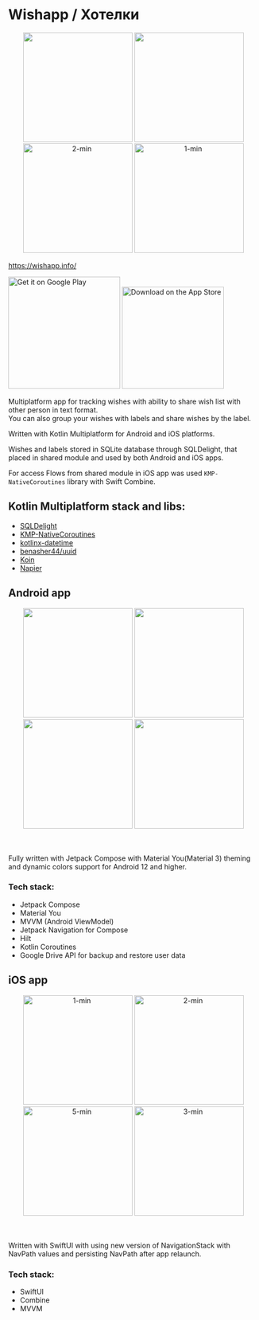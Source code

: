 # Wishapp / Хотелки

<p align="center">
 <img src="https://github.com/VitaliyBelyaev/WishApp/assets/21678329/1d0f1911-7c37-4af5-8232-bcffd79028d2" width="220"/>
 <img src="https://github.com/VitaliyBelyaev/WishApp/assets/21678329/31f3dfe5-5641-417a-9c5e-e2a9b6ed7d13" width="220"/>
 <img width="220" alt="2-min" src="https://github.com/VitaliyBelyaev/WishApp/assets/21678329/5aad8585-b8a3-4aaf-bada-21ebf2b00ecc">
 <img width="220" alt="1-min" src="https://github.com/VitaliyBelyaev/WishApp/assets/21678329/e7c0ab9f-ae06-4838-b1a8-6f570041a19b">
</p>

https://wishapp.info/<br/>

<a href='https://play.google.com/store/apps/details?id=ru.vitaliy.belyaev.wishapp'><img alt='Get it on Google Play' src='https://play.google.com/intl/en_us/badges/static/images/badges/en_badge_web_generic.png' width='225'/></a>
<a href='https://apps.apple.com/app/id6450624836'><img alt='Download on the App Store' src='https://github-production-user-asset-6210df.s3.amazonaws.com/21678329/261083041-baac00dd-7f84-49dd-a358-17ea4dc089ad.png' width='205'/></a>

Multiplatform app for tracking wishes with ability to share wish list with other person in text format.<br/>
You can also group your wishes with labels and share wishes by the label.

Written with Kotlin Multiplatform for Android and iOS platforms.<br/>

Wishes and labels stored in SQLite database through SQLDelight, that placed in shared module and used by both Android and iOS apps.<br/>

For access Flows from shared module in iOS app was used `KMP-NativeCoroutines` library with Swift Combine.<br/>

## Kotlin Multiplatform stack and libs:
- [SQLDelight](https://github.com/cashapp/sqldelight)
- [KMP-NativeCoroutines](https://github.com/rickclephas/KMP-NativeCoroutines)
- [kotlinx-datetime](https://github.com/Kotlin/kotlinx-datetime)
- [benasher44/uuid](https://github.com/benasher44/uuid)
- [Koin](https://github.com/InsertKoinIO/koin)
- [Napier](https://github.com/AAkira/Napier)


## Android app

<p align="center">
<img src="https://github.com/VitaliyBelyaev/WishApp/assets/21678329/31f3dfe5-5641-417a-9c5e-e2a9b6ed7d13" width="220"/>
<img src="https://github.com/VitaliyBelyaev/WishApp/assets/21678329/1d0f1911-7c37-4af5-8232-bcffd79028d2" width="220"/>
<img src="https://github.com/VitaliyBelyaev/WishApp/assets/21678329/7098f2d4-705e-4847-929b-0ab3764c14c9" width="220"/>
<img src="https://github.com/VitaliyBelyaev/WishApp/assets/21678329/9a755b13-0a82-4dff-b446-ef3f231e19e0" width="220"/>
</p>

<br/>
<br/>
Fully written with Jetpack Compose with Material You(Material 3) theming and dynamic colors support for Android 12 and higher.

### Tech stack:
- Jetpack Compose
- Material You
- MVVM (Android ViewModel)
- Jetpack Navigation for Compose
- Hilt
- Kotlin Coroutines
- Google Drive API for backup and restore user data

## iOS app

<p align="center">
<img width="220" alt="1-min" src="https://github.com/VitaliyBelyaev/WishApp/assets/21678329/e7c0ab9f-ae06-4838-b1a8-6f570041a19b">
<img width="220" alt="2-min" src="https://github.com/VitaliyBelyaev/WishApp/assets/21678329/5aad8585-b8a3-4aaf-bada-21ebf2b00ecc">
<img width="220" alt="5-min" src="https://github.com/VitaliyBelyaev/WishApp/assets/21678329/9d1b7425-1324-4921-8143-7267678a8d98">
<img width="220" alt="3-min" src="https://github.com/VitaliyBelyaev/WishApp/assets/21678329/b91616c9-8fc9-4bd6-b40f-68e64f743c4c">
</p>

<br/>
<br/>
Written with SwiftUI with using new version of NavigationStack with NavPath values and persisting NavPath after app relaunch.

### Tech stack:
- SwiftUI
- Combine
- MVVM


